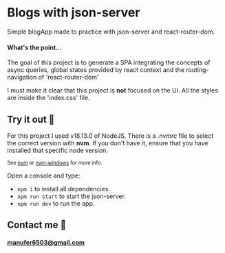 # Blogs with json-server

Simple blogApp made to practice with json-server and react-router-dom.

#### What's the point...

The goal of this project is to generate a SPA integrating the concepts of async queries, global states provided by react context and the routing-navigation of 'react-router-dom'

I must make it clear that this project is **not** focused on the UI. All the styles are inside the 'index.css' file.

## Try it out :rocket:
For this project I used v18.13.0 of NodeJS. There is a *.nvmrc* file to select the correct version with **nvm**. If you don't have it, ensure that you have installed that specific node version.

<sub>See [nvm](https://github.com/nvm-sh/nvm) or [nvm-windows](https://github.com/coreybutler/nvm-windows) for more info.</sub>

Open a console and type:

-  `npm i` to install all dependencies.
-  `npm run start` to start the json-server.
-  `npm run dev` to run the app.

## Contact me :email:
#### manufer6503@gmail.com